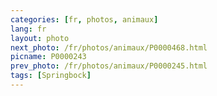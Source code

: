 ```yaml
---
categories: [fr, photos, animaux]
lang: fr
layout: photo
next_photo: /fr/photos/animaux/P0000468.html
picname: P0000243
prev_photo: /fr/photos/animaux/P0000245.html
tags: [Springbock]
---
```

